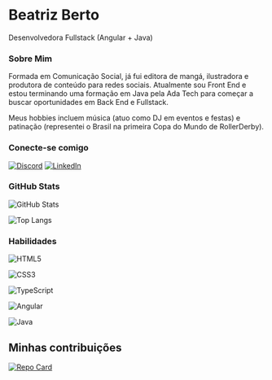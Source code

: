 
# Beatriz Berto

Desenvolvedora Fullstack (Angular + Java)

### Sobre Mim
Formada em Comunicação Social, já fui editora de mangá, ilustradora e produtora de conteúdo para redes sociais. Atualmente sou Front End e estou terminando uma formação em Java pela Ada Tech para começar a buscar oportunidades em Back End e Fullstack.

Meus hobbies incluem música (atuo como DJ em eventos e festas) e patinação (representei o Brasil na primeira Copa do Mundo de RollerDerby).

### Conecte-se comigo

[![Discord](https://img.shields.io/badge/Discord-000?style=for-the-badge&logo=discord)](https://www.discord.com/in/biazoners/) [![LinkedIn](https://img.shields.io/badge/LinkedIn-000?style=for-the-badge&logo=linkedin&logoColor=0E76A8)](https://www.linkedin.com/in/beatrizberto/)


### GitHub Stats

![GitHub Stats](https://github-readme-stats.vercel.app/api?username=beatrizberto&theme=transparent&bg_color=000&border_color=30A3DC&show_icons=true&icon_color=30A3DC&title_color=E94D5F&text_color=FFF)

![Top Langs](https://github-readme-stats-git-masterrstaa-rickstaa.vercel.app/api/top-langs/?username=beatrizberto&layout=compact&bg_color=000&border_color=30A3DC&title_color=E94D5F&text_color=FFF)

### Habilidades

![HTML5](https://img.shields.io/badge/HTML5-e96228?style=for-the-badge&logo=html5&logoColor=FFF)

![CSS3](https://img.shields.io/badge/CSS3-264CE4?style=for-the-badge&logo=css3)

![TypeScript](https://img.shields.io/badge/TypeScript-2f74c0?style=for-the-badge&logo=typescript&logoColor=FFF)

![Angular](https://img.shields.io/badge/Angular-C3002F?style=for-the-badge&logo=angular)

![Java](https://img.shields.io/badge/Java-3a75b0?style=for-the-badge&logo=openjdk)

## Minhas contribuições

[![Repo Card](https://github-readme-stats.vercel.app/api/pin/?username=beatrizberto&repo=dio-lab-open-source&bg_color=000&border_color=30A3DC&show_icons=true&icon_color=30A3DC&title_color=E94D5F&text_color=FFF)](https://github.com/beatrizberto/dio-lab-open-source)



